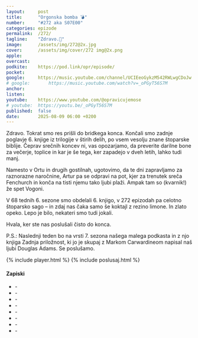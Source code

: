 ```yaml
---
layout: 	post
title:  	"Orgonska bomba 💣"
number: 	"#272 aka S07E00"
categories:	epizode
permalink:	/272/
tagline: 	"Zdravo.👋"
image:		/assets/img/272@2x.jpg
cover:		/assets/img/cover/272 img@2x.png
apple:		
overcast:	
podkite:	https://pod.link/opr/episode/
pocket:		
google:		https://music.youtube.com/channel/UCIEeoGykzM542RWLwgCDoJw
# google:		https://music.youtube.com/watch?v=_oPGyT56S7M
anchor:		
listen:		
youtube:	https://www.youtube.com/@opravicujemose
# youtube:	https://youtu.be/_oPGyT56S7M
published:	false
date: 		2025-08-09 06:00 +0200
---
```


Zdravo. Tokrat smo res prišli do bridkega konca. Končali smo zadnje poglavje 6. knjige iz trilogije v štirih delih, po vsem vesolju znane štoparske biblije. Čeprav srečnih koncev ni, vas opozarjamo, da preverite darilne bone za večerje, toplice in kar je še tega, ker zapadejo v dveh letih, lahko tudi manj. 

Namesto v Ortu in drugih gostilnah, ugotovimo, da te dni zapravljamo za raznorazne naročnine, Artur pa se odpravi na pot, kjer za trenutek sreča Fenchurch in konča na tisti njemu tako ljubi plaži. Ampak tam so (kvarnik!) že spet Vogoni. 

V 68 tednih 6. sezone smo obdelali 6. knjigo, v 272 epizodah pa celotno štoparsko sago – in zdaj nas čaka samo še koktajl z rezino limone. In zlato opeko. Lepo je bilo, nekateri smo tudi jokali. 

Hvala, ker ste nas poslušali čisto do konca. 

P.S.: Naslednji teden bo na vrsti 7. sezona našega malega podkasta in z njo knjiga Zadnja priložnost, ki jo je skupaj z Markom Carwardineom napisal naš ljubi Douglas Adams. Se poslušamo. 

{% include player.html %}
{% include poslusaj.html %}

<!--break-->

#### Zapiski
 
- []() - 
- []() - 
- []() - 
- []() - 
- []() - 
- []() - 
- []() - 
- []() - 